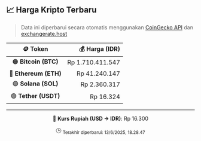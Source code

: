 

<!-- HARGA_KRIPTO -->
## 📈 Harga Kripto Terbaru

> Data ini diperbarui secara otomatis menggunakan [CoinGecko API](https://www.coingecko.com/) dan [exchangerate.host](https://exchangerate.host/)

<div align="center">

| 🪙 Token | 💰 Harga (IDR) |
|:------:|---------------:|
| 🟠 **Bitcoin (BTC)**   | Rp 1.710.411.547 |
| 🔵 **Ethereum (ETH)**  | Rp 41.240.147 |
| 🟣 **Solana (SOL)**    | Rp 2.360.317 |
| 🟢 **Tether (USDT)**   | Rp 16.324 |

---

💱 **Kurs Rupiah (USD → IDR)**: Rp 16.300

🕒 <sub>Terakhir diperbarui: 13/6/2025, 18.28.47</sub>

</div>
<!-- /HARGA_KRIPTO -->